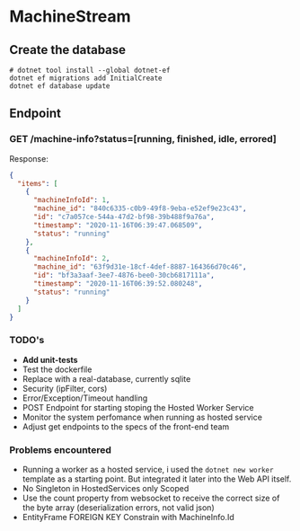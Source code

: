 # MachineStream

## Create the database

```
# dotnet tool install --global dotnet-ef
dotnet ef migrations add InitialCreate
dotnet ef database update
```

## Endpoint

### GET /machine-info?status=[running, finished, idle, errored]

Response:

```json
{
  "items": [
    {
      "machineInfoId": 1,
      "machine_id": "840c6335-c0b9-49f8-9eba-e52ef9e23c43",
      "id": "c7a057ce-544a-47d2-bf98-39b488f9a76a",
      "timestamp": "2020-11-16T06:39:47.068509",
      "status": "running"
    },
    {
      "machineInfoId": 2,
      "machine_id": "63f9d31e-18cf-4def-8887-164366d70c46",
      "id": "bf3a3aaf-3ee7-4876-bee0-30cb6817111a",
      "timestamp": "2020-11-16T06:39:52.080248",
      "status": "running"
    }
  ]
}
```

### TODO's

- **Add unit-tests**
- Test the dockerfile
- Replace with a real-database, currently sqlite
- Security (ipFilter, cors)
- Error/Exception/Timeout handling
- POST Endpoint for starting stoping the Hosted Worker Service
- Monitor the system perfomance when running as hosted service
- Adjust get endpoints to the specs of the front-end team

### Problems encountered

- Running a worker as a hosted service, i used the `dotnet new worker` template as a starting point.
  But integrated it later into the Web API itself.
- No Singleton in HostedServices only Scoped
- Use the count property from websocket to receive the correct size of the byte array (deserialization errors, not valid json)
- EntityFrame FOREIGN KEY Constrain with MachineInfo.Id

